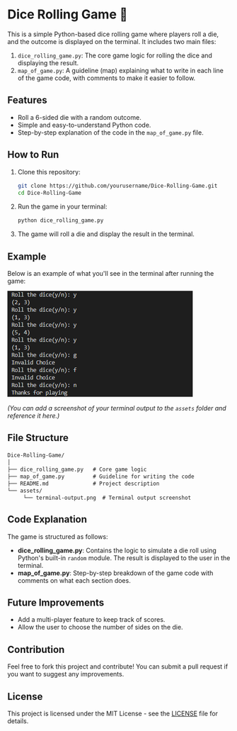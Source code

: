 # Dice Rolling Game 🎲

This is a simple Python-based dice rolling game where players roll a die, and the outcome is displayed on the terminal. It includes two main files:

1. `dice_rolling_game.py`: The core game logic for rolling the dice and displaying the result.
2. `map_of_game.py`: A guideline (map) explaining what to write in each line of the game code, with comments to make it easier to follow.

## Features
- Roll a 6-sided die with a random outcome.
- Simple and easy-to-understand Python code.
- Step-by-step explanation of the code in the `map_of_game.py` file.
  
## How to Run

1. Clone this repository:

   ```bash
   git clone https://github.com/yourusername/Dice-Rolling-Game.git
   cd Dice-Rolling-Game
   ```

2. Run the game in your terminal:

   ```bash
   python dice_rolling_game.py
   ```

3. The game will roll a die and display the result in the terminal.

## Example

Below is an example of what you'll see in the terminal after running the game:

![Dice Rolling Game Terminal Output](assets/terminal-output.png)

*(You can add a screenshot of your terminal output to the `assets` folder and reference it here.)*

## File Structure

```
Dice-Rolling-Game/
│
├── dice_rolling_game.py   # Core game logic
├── map_of_game.py         # Guideline for writing the code
├── README.md              # Project description
└── assets/
     └── terminal-output.png  # Terminal output screenshot
```

## Code Explanation

The game is structured as follows:

- **dice_rolling_game.py**: Contains the logic to simulate a die roll using Python's built-in `random` module. The result is displayed to the user in the terminal.
- **map_of_game.py**: Step-by-step breakdown of the game code with comments on what each section does.

## Future Improvements
- Add a multi-player feature to keep track of scores.
- Allow the user to choose the number of sides on the die.

## Contribution
Feel free to fork this project and contribute! You can submit a pull request if you want to suggest any improvements.

## License
This project is licensed under the MIT License - see the [LICENSE](LICENSE) file for details.
